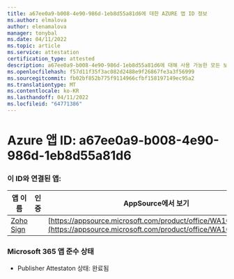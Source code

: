 ```yaml
---
title: a67ee0a9-b008-4e90-986d-1eb8d55a81d6에 대한 AZURE 앱 ID 정보
ms.author: elmalova
author: elenamalova
manager: tonybal
ms.date: 04/11/2022
ms.topic: article
ms.service: attestation
certification_type: attested
description: a67ee0a9-b008-4e90-986d-1eb8d55a81d6에 대해 사용 가능한 모든 보안 및 규정 준수 정보입니다.
ms.openlocfilehash: f57d11f35f3ac082d2488e9f26867fe3a3f56999
ms.sourcegitcommit: fb02bf852b775f9114966cfbf158197149ec95a2
ms.translationtype: MT
ms.contentlocale: ko-KR
ms.lasthandoff: 04/11/2022
ms.locfileid: "64771386"
---
```

# <a name="azure-app-id-a67ee0a9-b008-4e90-986d-1eb8d55a81d6"></a>Azure 앱 ID: a67ee0a9-b008-4e90-986d-1eb8d55a81d6


### <a name="apps-associated-with-this-id"></a>이 ID와 연결된 앱:
| **앱 이름** | **인증** | **AppSource에서 보기** |
|--------------|---------------|-----------------------|
| [Zoho Sign](../forward/WA104382011.md) |  | [https://appsource.microsoft.com/product/office/WA104382011](https://appsource.microsoft.com/product/office/WA104382011) |

### <a name="microsoft-365-app-compliance-status"></a>Microsoft 365 앱 준수 상태
- Publisher Attestaton 상태: 완료됨
